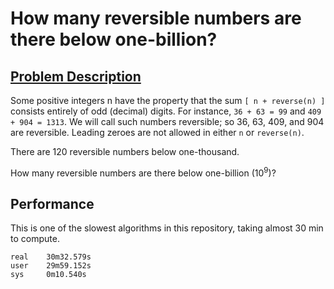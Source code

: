 # How many reversible numbers are there below one-billion?

## [Problem Description](https://projecteuler.net/problem=145)

Some positive integers n have the property that the sum `[ n + reverse(n) ]` consists entirely of odd (decimal) digits. For instance, `36 + 63 = 99` and `409 + 904 = 1313`. We will call such numbers reversible; so 36, 63, 409, and 904 are reversible. Leading zeroes are not allowed in either `n` or `reverse(n)`.

There are 120 reversible numbers below one-thousand.

How many reversible numbers are there below one-billion (10<sup>9</sup>)?

## Performance

This is one of the slowest algorithms in this repository, taking almost 30 min to compute.

```
real    30m32.579s
user    29m59.152s
sys     0m10.540s
```